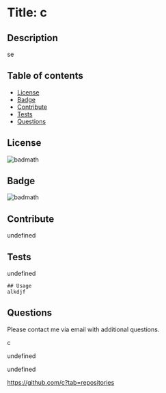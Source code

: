 
  # Title: c
  ## Description 
  se
  ## Table of contents
  - [License](#license)
  - [Badge](#badge)
  - [Contribute](#contribute)
  - [Tests](#test)
  - [Questions](#questions)

  ## License
  ![badmath](https://img.shields.io/github/license/c/c)

  ## Badge
  ![badmath](https://img.shields.io/badge/language-JavaScript-blue)
  ## Contribute
  undefined
  ## Tests
  undefined

  
    ## Usage
    alkdjf
  ## Questions 
  Please contact me via email with additional questions.

  c

  undefined

  undefined

  https://github.com/c?tab=repositories
